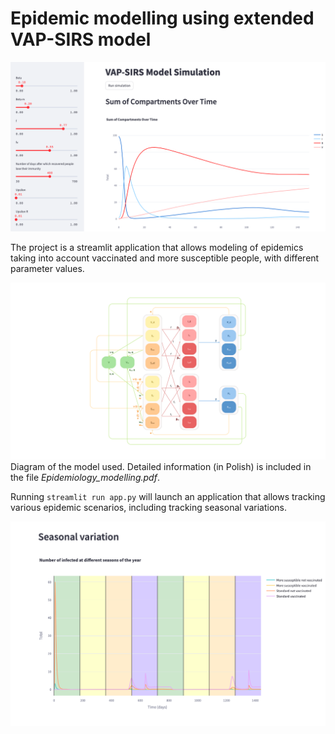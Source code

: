 # Epidemic modelling using extended VAP-SIRS model

![App interface](images/app_screen.png)

The project is a streamlit application that allows modeling of epidemics taking into account vaccinated and more susceptible people, with different parameter values.

![Model scheme](images/model.png)
Diagram of the model used. Detailed information (in Polish) is included in the file *Epidemiology_modelling.pdf*.

Running `streamlit run app.py` will launch an application that allows tracking various epidemic scenarios, including tracking seasonal variations.

![Seasonal variation](images/seasonal_variation.png)
